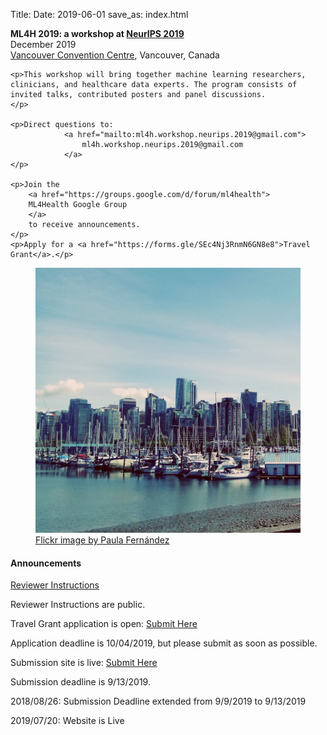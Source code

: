 Title:
Date: 2019-06-01
save_as: index.html

<div class="container">

<div class="row">
<div class="col-md-7">
    <p>
        <b>
            ML4H 2019: a workshop at
            <a href="https://neurips.cc">NeurIPS 2019</a>
        </b> <br>
    December 2019 <br>
    <a href="https://www.google.com/maps/place/Vancouver+Convention+Centre/@49.2883436,-123.1153855,15z/data=!4m2!3m1!1s0x0:0xd3c5f7bc5d72768d?sa=X&ved=2ahUKEwjR0ZLbl93jAhWIY98KHbJLBr8Q_BIwF3oECAoQCA"> Vancouver Convention Centre</a>, Vancouver, Canada
    </p>

    <p>This workshop will bring together machine learning researchers, clinicians, and healthcare data experts. The program consists of invited talks, contributed posters and panel discussions.
    </p>

    <p>Direct questions to:
                <a href="mailto:ml4h.workshop.neurips.2019@gmail.com">
                    ml4h.workshop.neurips.2019@gmail.com
                </a>
    </p>        

    <p>Join the
        <a href="https://groups.google.com/d/forum/ml4health">
        ML4Health Google Group
        </a>
        to receive announcements.
    </p>
    <p>Apply for a <a href="https://forms.gle/SEc4Nj3RnmN6GN8e8">Travel Grant</a>.</p>
</div>

<div class="col-md-5" style="padding-left: 0px;  padding-right: 0px;">
<figure class="figure">
<img
    src="images/vancouver_500x500.jpg"
    class="img-fluid"
    alt="Photo of Montreal downtown.">
<figcaption class="figure-caption">
    <a href="https://www.flickr.com/photos/paula_fdez_servera/">
        Flickr image by Paula Fernández</a>
</figcaption>
</figure>
</div>
</div>

<h4>Announcements</h4>
<div class="row">
<div class="alert alert-info" role="alert">
<p> <a href="{filename}/pdf/reviewer_instructions.pdf"> Reviewer Instructions </a>
<p> Reviewer Instructions are public.
<emph>
</emph>
</p>
</div>
</div>

<div class="row">
<div class="alert alert-info" role="alert">
<p> Travel Grant application is open: <a href="https://forms.gle/SEc4Nj3RnmN6GN8e8"> Submit Here </a>
<p> Application deadline is 10/04/2019, but please submit as soon as possible.
<emph>
</emph>
</p>
</div>
</div>

<div class="row">
<div class="alert alert-info" role="alert">
<p> Submission site is live: <a href="https://cmt3.research.microsoft.com/ML4H2019/"> Submit Here </a>
<p> Submission deadline is 9/13/2019.
<emph>
</emph>
</p>
</div>
</div>

<div class="row">
<div class="alert alert-info" role="alert">
<p> 2018/08/26: Submission Deadline extended from 9/9/2019 to 9/13/2019
<emph>
</emph>
</p>
</div>
</div>

<div class="row">
<div class="alert alert-info" role="alert">
<p>  2019/07/20: Website is Live
<emph>
</emph>
</p>
</div>
</div>
